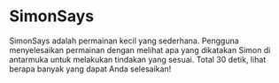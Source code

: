 # SimonSays
SimonSays adalah permainan kecil yang sederhana. Pengguna menyelesaikan permainan dengan melihat apa yang dikatakan Simon di antarmuka untuk melakukan tindakan yang sesuai. Total 30 detik, lihat berapa banyak yang dapat Anda selesaikan!
